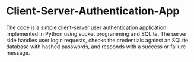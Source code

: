 # Client-Server-Authentication-App
The code is a simple client-server user authentication application implemented in Python using socket programming and SQLite. The server side handles user login requests, checks the credentials against an SQLite database with hashed passwords, and responds with a success or failure message.
